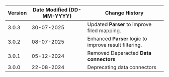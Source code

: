 | **Version** | **Date Modified (DD-MM-YYYY)** | **Change History**                                                 |
|-------------|--------------------------------|--------------------------------------------------------------------|
| 3.0.3       | 30-07-2025                     | Updated **Parser** to improve filed mapping. |
| 3.0.2       | 08-07-2025                     | Enhanced **Parser** logic to improve result filtering. |
| 3.0.1       | 05-12-2024                     | Removed Deperacted **Data connectors**                             |
| 3.0.0       | 22-08-2024                     | Deprecating data connectors    								    |
